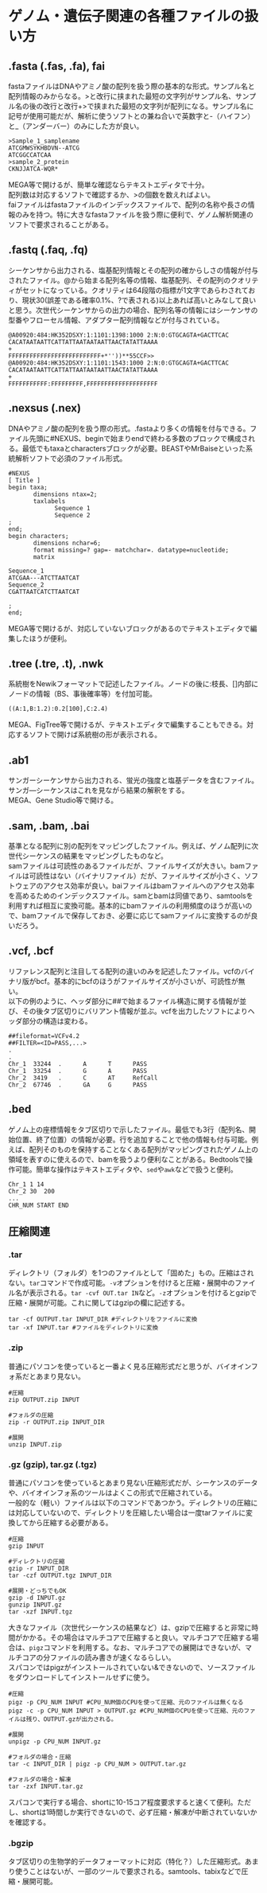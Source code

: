 # ゲノム・遺伝子関連の各種ファイルの扱い方

## .fasta (.fas, .fa), fai
fastaファイルはDNAやアミノ酸の配列を扱う際の基本的な形式。サンプル名と配列情報のみからなる。>と改行に挟まれた最短の文字列がサンプル名、サンプル名の後の改行と改行+>で挟まれた最短の文字列が配列になる。サンプル名に記号が使用可能だが、解析に使うソフトとの兼ね合いで英数字と-（ハイフン）と\_（アンダーバー）のみにした方が良い。<br>
```
>Sample_1_samplename
ATCGMWSYKHBDVN--ATCG
ATCGGCCATCAA
>sample_2_protein
CKNJJATCA-WQR*
```
MEGA等で開けるが、簡単な確認ならテキストエディタで十分。<br>
配列数は対応するソフトで確認するか、>の個数を数えればよい。<br>
faiファイルはfastaファイルのインデックスファイルで、配列の名称や長さの情報のみを持つ。特に大きなfastaファイルを扱う際に便利で、ゲノム解析関連のソフトで要求されることがある。
## .fastq (.faq, .fq)
シーケンサから出力される、塩基配列情報とその配列の確からしさの情報が付与されたファイル。@から始まる配列名等の情報、塩基配列、その配列のクオリティがセットになっている。クオリティは64段階の指標が1文字であらわされており、現状30(誤差である確率0.1%、?で表される)以上あれば高いとみなして良いと思う。次世代シーケンサからの出力の場合、配列名等の情報にはシーケンサの型番やフローセル情報、アダプター配列情報などが付与されている。
```
@A00920:484:HK352DSXY:1:1101:1398:1000 2:N:0:GTGCAGTA+GACTTCAC
CACATAATAATTCATTATTAATAATAATTAACTATATTAAAA
+
FFFFFFFFFFFFFFFFFFFFFFFFFF+*''))**55CCF>>
@A00920:484:HK352DSXY:1:1101:1543:1000 2:N:0:GTGCAGTA+GACTTCAC
CACATAATAATTCATTATTAATAATAATTAACTATATTAAAA
+
FFFFFFFFFFF:FFFFFFFFF,FFFFFFFFFFFFFFFFFFFF
```
## .nexsus (.nex)
DNAやアミノ酸の配列を扱う際の形式。.fastaより多くの情報を付与できる。ファイル先頭に#NEXUS、beginで始まりendで終わる多数のブロックで構成される。最低でもtaxaとcharactersブロックが必要。BEASTやMrBaiseといった系統解析ソフトで必須のファイル形式。

```
#NEXUS
[ Title ]
begin taxa;
       dimensions ntax=2;
       taxlabels
             Sequence 1
             Sequence 2
;
end;
begin characters;
       dimensions nchar=6;
       format missing=? gap=- matchchar=. datatype=nucleotide;
       matrix

Sequence_1
ATCGAA---ATCTTAATCAT
Sequence_2
CGATTAATCATCTTAATCAT

;
end;
```
MEGA等で開けるが、対応していないブロックがあるのでテキストエディタで編集したほうが便利。
## .tree (.tre, .t), .nwk
系統樹をNewikフォーマットで記述したファイル。ノードの後に:枝長、[]内部にノードの情報（BS、事後確率等）を付加可能。
```
((A:1,B:1.2):0.2[100],C:2.4)
```
MEGA、FigTree等で開けるが、テキストエディタで編集することもできる。対応するソフトで開けば系統樹の形が表示される。<br>

## .ab1
サンガーシーケンサから出力される、蛍光の強度と塩基データを含むファイル。サンガ―シーケンスはこれを見ながら結果の解釈をする。<br>
MEGA、Gene Studio等で開ける。

## .sam, .bam, .bai
基準となる配列に別の配列をマッピングしたファイル。例えば、ゲノム配列に次世代シーケンスの結果をマッピングしたものなど。<br>
samファイルは可読性のあるファイルだが、ファイルサイズが大きい。bamファイルは可読性はない（バイナリファイル）だが、ファイルサイズが小さく、ソフトウェアのアクセス効率が良い。baiファイルはbamファイルへのアクセス効率を高めるためのインデックスファイル。samとbamは同値であり、samtoolsを利用すれば相互に変換可能。基本的にbamファイルの利用頻度のほうが高いので、bamファイルで保存しておき、必要に応じてsamファイルに変換するのが良いだろう。

## .vcf, .bcf
リファレンス配列と注目してる配列の違いのみを記述したファイル。vcfのバイナリ版がbcf。基本的にbcfのほうがファイルサイズが小さいが、可読性が無い。<br>
以下の例のように、ヘッダ部分に##で始まるファイル構造に関する情報が並び、その後タブ区切りにバリアント情報が並ぶ。vcfを出力したソフトによりヘッダ部分の構造は変わる。
```
##fileformat=VCFv4.2
##FILTER=<ID=PASS,...>
.
.
Chr_1  33244  .      A      T      PASS
Chr_1  33254  .      G      A      PASS
Chr_2  3419   .      C      AT     RefCall
Chr_2  67746  .      GA     G      PASS
```
## .bed
ゲノム上の座標情報をタブ区切りで示したファイル。最低でも3行（配列名、開始位置、終了位置）の情報が必要。行を追加することで他の情報も付与可能。例えば、配列そのものを保持することなくある配列がマッピングされたゲノム上の領域を表すのに使えるので、bamを扱うより便利なことがある。Bedtoolsで操作可能。簡単な操作はテキストエディタや、`sed`や`awk`などで扱うと便利。<br>
```
Chr_1 1 14
Chr_2 30  200
...
CHR_NUM START END
```

## 圧縮関連

### .tar
ディレクトリ（フォルダ）を1つのファイルとして「固めた」もの。圧縮はされない。`tar`コマンドで作成可能。`-v`オプションを付けると圧縮・展開中のファイル名が表示される。`tar -cvf OUT.tar IN`など。`-z`オプションを付けるとgzipで圧縮・展開が可能。これに関してはgzipの欄に記述する。
```
tar -cf OUTPUT.tar INPUT_DIR #ディレクトリをファイルに変換
tar -xf INPUT.tar #ファイルをディレクトリに変換
```
### .zip
普通にパソコンを使っていると一番よく見る圧縮形式だと思うが、バイオインフォ系だとあまり見ない。
```
#圧縮
zip OUTPUT.zip INPUT

#フォルダの圧縮
zip -r OUTPUT.zip INPUT_DIR

#展開
unzip INPUT.zip
```
### .gz (gzip), tar.gz (.tgz)
普通にパソコンを使っているとあまり見ない圧縮形式だが、シーケンスのデータや、バイオインフォ系のツールはよくこの形式で圧縮されている。<br>
一般的な（軽い）ファイルは以下のコマンドであつかう。ディレクトリの圧縮には対応していないので、ディレクトリを圧縮したい場合は一度tarファイルに変換してから圧縮する必要がある。
```
#圧縮
gzip INPUT

#ディレクトリの圧縮
gzip -r INPUT_DIR
tar -czf OUTPUT.tgz INPUT_DIR

#展開・どっちでもOK
gzip -d INPUT.gz
gunzip INPUT.gz
tar -xzf INPUT.tgz
```
大きなファイル（次世代シーケンスの結果など）は、gzipで圧縮すると非常に時間がかかる。その場合はマルチコアで圧縮すると良い。マルチコアで圧縮する場合は、`pigz`コマンドを利用する。なお、マルチコアでの展開はできないが、マルチコアの分ファイルの読み書きが速くなるらしい。<br>
スパコンではpigzがインストールされていない&できないので、ソースファイルをダウンロードしてインストールせずに使う。
```
#圧縮
pigz -p CPU_NUM INPUT #CPU_NUM個のCPUを使って圧縮、元のファイルは無くなる
pigz -c -p CPU_NUM INPUT > OUTPUT.gz #CPU_NUM個のCPUを使って圧縮、元のファイルは残り、OUTPUT.gzが出力される。

#展開
unpigz -p CPU_NUM INPUT.gz

#フォルダの場合・圧縮
tar -c INPUT_DIR | pigz -p CPU_NUM > OUTPUT.tar.gz

#フォルダの場合・解凍
tar -zxf INPUT.tar.gz
```
スパコンで実行する場合、shortに10-15コア程度要求すると速くて便利。ただし、shortは1時間しか実行できないので、必ず圧縮・解凍が中断されていないかを確認する。

### .bgzip
タブ区切りの生物学的データフォーマットに対応（特化？）した圧縮形式。あまり使うことはないが、一部のツールで要求される。samtools、tabixなどで圧縮・展開可能。


